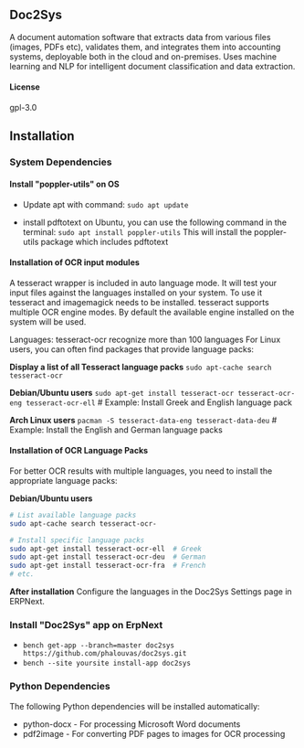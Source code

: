## Doc2Sys

A document automation software that extracts data from various files (images, PDFs etc), validates them, and integrates them into accounting systems, deployable both in the cloud and on-premises. Uses machine learning and NLP for intelligent document classification and data extraction.

#### License

gpl-3.0

## Installation
### System Dependencies

#### Install "poppler-utils" on OS
* Update apt with command: `sudo apt update`

* install pdftotext on Ubuntu, you can use the following command in the terminal:
`sudo apt install poppler-utils`
This will install the poppler-utils package which includes pdftotext

#### Installation of OCR input modules
A tesseract wrapper is included in auto language mode. It will test your input files against the languages installed on your system. To use it tesseract and imagemagick needs to be installed. tesseract supports multiple OCR engine modes. By default the available engine installed on the system will be used.

Languages: tesseract-ocr recognize more than 100 languages For Linux users, you can often find packages that provide language packs:

**Display a list of all Tesseract language packs**
`sudo apt-cache search tesseract-ocr`

**Debian/Ubuntu users**
`sudo apt-get install tesseract-ocr tesseract-ocr-eng tesseract-ocr-ell`  # Example: Install Greek and English language pack

**Arch Linux users**
`pacman -S tesseract-data-eng tesseract-data-deu` # Example: Install the English and German language packs

#### Installation of OCR Language Packs
For better OCR results with multiple languages, you need to install the appropriate language packs:

**Debian/Ubuntu users**
```bash
# List available language packs
sudo apt-cache search tesseract-ocr-

# Install specific language packs
sudo apt-get install tesseract-ocr-ell  # Greek
sudo apt-get install tesseract-ocr-deu  # German
sudo apt-get install tesseract-ocr-fra  # French
# etc.
```

**After installation**
Configure the languages in the Doc2Sys Settings page in ERPNext.

### Install "Doc2Sys" app on ErpNext
* `bench get-app --branch=master doc2sys https://github.com/phalouvas/doc2sys.git`
* `bench --site yoursite install-app doc2sys`

### Python Dependencies
The following Python dependencies will be installed automatically:
* python-docx - For processing Microsoft Word documents
* pdf2image - For converting PDF pages to images for OCR processing
